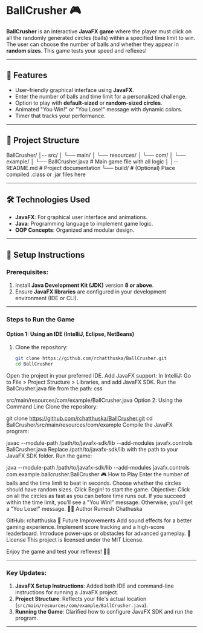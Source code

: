 # BallCrusher 🎮

**BallCrusher** is an interactive **JavaFX game** where the player must click on all the randomly generated circles (balls) within a specified time limit to win. The user can choose the number of balls and whether they appear in **random sizes**. This game tests your speed and reflexes!

---

## 🚀 Features
- User-friendly graphical interface using **JavaFX**.
- Enter the number of balls and time limit for a personalized challenge.
- Option to play with **default-sized** or **random-sized circles**.
- Animated "You Win!" or "You Lose!" message with dynamic colors.
- Timer that tracks your performance.

---

## 📂 Project Structure
BallCrusher/ │-- src/ │ └── main/ │ └── resources/ │ └── com/ │ └── example/ │ └── BallCrusher.java # Main game file with all logic │ │-- README.md # Project documentation └── build/ # (Optional) Place compiled .class or .jar files here



---

## 🛠️ Technologies Used
- **JavaFX**: For graphical user interface and animations.
- **Java**: Programming language to implement game logic.
- **OOP Concepts**: Organized and modular design.

---

## 🧩 Setup Instructions
### Prerequisites:
1. Install **Java Development Kit (JDK)** version **8 or above**.
2. Ensure **JavaFX libraries** are configured in your development environment (IDE or CLI).

---

### Steps to Run the Game

#### Option 1: Using an IDE (IntelliJ, Eclipse, NetBeans)
1. Clone the repository:
   ```bash
   git clone https://github.com/rchatthuska/BallCrusher.git
   cd BallCrusher
Open the project in your preferred IDE.
Add JavaFX support:
In IntelliJ: Go to File > Project Structure > Libraries, and add JavaFX SDK.
Run the BallCrusher.java file from the path:
css

src/main/resources/com/example/BallCrusher.java
Option 2: Using the Command Line
Clone the repository:


git clone https://github.com/rchatthuska/BallCrusher.git
cd BallCrusher/src/main/resources/com/example
Compile the JavaFX program:


javac --module-path /path/to/javafx-sdk/lib --add-modules javafx.controls BallCrusher.java
Replace /path/to/javafx-sdk/lib with the path to your JavaFX SDK folder.
Run the game:


java --module-path /path/to/javafx-sdk/lib --add-modules javafx.controls com.example.ballcrusher.BallCrusher
🎮 How to Play
Enter the number of balls and the time limit to beat in seconds.
Choose whether the circles should have random sizes.
Click Begin! to start the game.
Objective: Click on all the circles as fast as you can before time runs out.
If you succeed within the time limit, you’ll see a "You Win!" message. Otherwise, you'll get a "You Lose!" message.
🧑‍💻 Author
Rumesh Chathuska

GitHub: rchatthuska
📌 Future Improvements
Add sound effects for a better gaming experience.
Implement score tracking and a high-score leaderboard.
Introduce power-ups or obstacles for advanced gameplay.
📜 License
This project is licensed under the MIT License.

Enjoy the game and test your reflexes! 🚀🎉



---

### Key Updates:
1. **JavaFX Setup Instructions**: Added both IDE and command-line instructions for running a JavaFX project.
2. **Project Structure**: Reflects your file's actual location (`src/main/resources/com/example/BallCrusher.java`).
3. **Running the Game**: Clarified how to configure JavaFX SDK and run the program.

---

